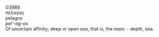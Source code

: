 <body>
  <p>G3989<br>  πέλαγος  <br> pelagos  <br><i>pel‘-ag-os </i><br>Of uncertain affinity; deep or open <i>sea</i>, that is, the <i>main:</i> - depth, sea.<br></p>
 </body>